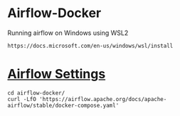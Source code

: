# Airflow-Docker

Running airflow on Windows using WSL2

```
https://docs.microsoft.com/en-us/windows/wsl/install
```

# [Airflow Settings](https://airflow.apache.org/docs/apache-airflow/stable/start/docker.html#docker-compose-yaml) 

```
cd airflow-docker/
curl -LfO 'https://airflow.apache.org/docs/apache-airflow/stable/docker-compose.yaml'
```

